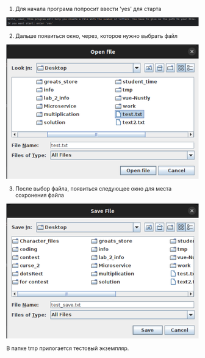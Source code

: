 1. Для начала програма попросит ввести 'yes' для старта

![alt text](photo/image.png)

2. Дальше появиться окно, через, которое нужно выбрать файл

![alt text](photo/image1.png)

3. После выбор файла, появиться следующее окно для места сохронения файла

![alt text](photo/image3.png)

В папке tmp прилогается тестовый экземпляр.